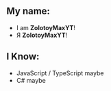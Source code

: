 ## My name:
- I am **ZolotoyMaxYT**!
- Я **ZolotoyMaxYT**!

## I Know:
- JavaScript / TypeScript maybe
- C# maybe
<!---
ZolotoyMaxYT/ZolotoyMaxYT is a ✨ special ✨ repository because its `README.md` (this file) appears on your GitHub profile.
You can click the Preview link to take a look at your changes.
--->
